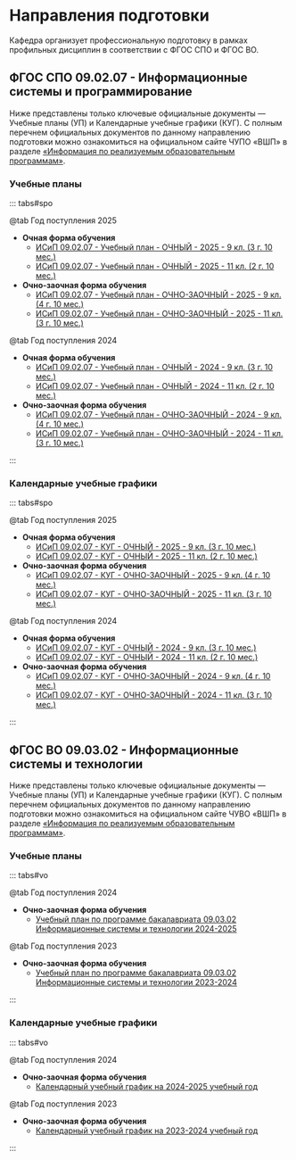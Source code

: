 # Направления подготовки

Кафедра организует профессиональную подготовку в рамках профильных дисциплин в соответствии с ФГОС СПО и ФГОС ВО.

## ФГОС СПО 09.02.07 - Информационные системы и программирование

Ниже представлены только ключевые официальные документы — Учебные планы (УП) и Календарные учебные графики (КУГ). С полным перечнем официальных документов по данному направлению подготовки можно ознакомиться на официальном сайте ЧУПО «ВШП» в разделе [«Информация по реализуемым образовательным программам»](https://college.vshp.online/sveden/education/courses).

### Учебные планы

::: tabs#spo

@tab Год поступления 2025

- **Очная форма обучения**
  - [ИСиП 09.02.07 - Учебный план - ОЧНЫЙ - 2025 - 9 кл. (3 г. 10 мес.)](https://college.vshp.online/docs/9759/ISiP_09.02.07_-_Uchebnyi%CC%86_plan_-_OCHNYI%CC%86_-_2025_-_9_kl.__3_g._10_mes._.pdf)
  - [ИСиП 09.02.07 - Учебный план - ОЧНЫЙ - 2025 - 11 кл. (2 г. 10 мес.)](https://college.vshp.online/docs/975a/ISiP_09.02.07_-_Uchebnyi%CC%86_plan_-_OCHNYI%CC%86_-_2025_-_11_kl.__2_g._10_mes._.pdf)
- **Очно-заочная форма обучения**
  - [ИСиП 09.02.07 - Учебный план - ОЧНО-ЗАОЧНЫЙ - 2025 - 9 кл. (4 г. 10 мес.)](https://college.vshp.online/docs/9763/ISiP_09.02.07_-_Uchebnyi%CC%86_plan_-_OCHNO-ZAOCHNYI%CC%86_-_2025_-_9_kl.__4_g._10_mes._.pdf)
  - [ИСиП 09.02.07 - Учебный план - ОЧНО-ЗАОЧНЫЙ - 2025 - 11 кл. (3 г. 10 мес.)](https://college.vshp.online/docs/9764/ISiP_09.02.07_-_Uchebnyi%CC%86_plan_-_OCHNO-ZAOCHNYI%CC%86_-_2025_-_11_kl.__3_g._10_mes._.pdf)

@tab Год поступления 2024

- **Очная форма обучения**
  - [ИСиП 09.02.07 - Учебный план - ОЧНЫЙ - 2024 - 9 кл. (3 г. 10 мес.)](https://college.vshp.online/docs/9755/ISiP_09.02.07_-_Uchebnyi%CC%86_plan_-_OCHNYI%CC%86_-_2024_-_9_kl.__3_g._10_mes._.pdf)
  - [ИСиП 09.02.07 - Учебный план - ОЧНЫЙ - 2024 - 11 кл. (2 г. 10 мес.)](https://college.vshp.online/docs/9756/ISiP_09.02.07_-_Uchebnyi%CC%86_plan_-_OCHNYI%CC%86_-_2024_-_11_kl.__2_g._10_mes._.pdf)
- **Очно-заочная форма обучения**
  - [ИСиП 09.02.07 - Учебный план - ОЧНО-ЗАОЧНЫЙ - 2024 - 9 кл. (4 г. 10 мес.)](https://college.vshp.online/docs/975f/ISiP_09.02.07_-_Uchebnyi%CC%86_plan_-_OCHNO-ZAOCHNYI%CC%86_-_2024_-__9_kl.__4_g._10_mes._.pdf)
  - [ИСиП 09.02.07 - Учебный план - ОЧНО-ЗАОЧНЫЙ - 2024 - 11 кл. (3 г. 10 мес.)](https://college.vshp.online/docs/9760/ISiP_09.02.07_-_Uchebnyi%CC%86_plan_-_OCHNO-ZAOCHNYI%CC%86_-_2024_-_11_kl.__3_g._10_mes._.pdf)

:::

### Календарные учебные графики

::: tabs#spo

@tab Год поступления 2025

- **Очная форма обучения**
  - [ИСиП 09.02.07 - КУГ - ОЧНЫЙ - 2025 - 9 кл. (3 г. 10 мес.)](https://college.vshp.online/docs/975b/ISiP_09.02.07_-_KUG_-_OCHNYI%CC%86_-_2025_-_9_kl.__3_g._10_mes._.pdf)
  - [ИСиП 09.02.07 - КУГ - ОЧНЫЙ - 2025 - 11 кл. (2 г. 10 мес.)](https://college.vshp.online/docs/975c/ISiP_09.02.07_-_KUG_-_OCHNYI%CC%86_-_2025_-_11_kl.__2_g._10_mes._.pdf)
- **Очно-заочная форма обучения**
  - [ИСиП 09.02.07 - КУГ - ОЧНО-ЗАОЧНЫЙ - 2025 - 9 кл. (4 г. 10 мес.)](https://college.vshp.online/docs/9761/ISiP_09.02.07_-_KUG_-_OCHNO-ZAOCHNYI%CC%86_-_2025_-_9_kl.__4_g._10_mes._.pdf)
  - [ИСиП 09.02.07 - КУГ - ОЧНО-ЗАОЧНЫЙ - 2025 - 11 кл. (3 г. 10 мес.)](https://college.vshp.online/docs/9762/ISiP_09.02.07_-_KUG_-_OCHNO-ZAOCHNYI%CC%86_-_2025_-_11_kl.__3_g._10_mes._.pdf)

@tab Год поступления 2024

- **Очная форма обучения**
  - [ИСиП 09.02.07 - КУГ - ОЧНЫЙ - 2024 - 9 кл. (3 г. 10 мес.)](https://college.vshp.online/docs/9757/ISiP_09.02.07_-_KUG_-_OCHNYI%CC%86_-_2024_-_9_kl.__3_g._10_mes._.pdf)
  - [ИСиП 09.02.07 - КУГ - ОЧНЫЙ - 2024 - 11 кл. (2 г. 10 мес.)](https://college.vshp.online/docs/9758/ISiP_09.02.07_-_KUG_-_OCHNYI%CC%86_-_2024_-_11_kl.__2_g._10_mes._.pdf)
- **Очно-заочная форма обучения**
  - [ИСиП 09.02.07 - КУГ - ОЧНО-ЗАОЧНЫЙ - 2024 - 9 кл. (4 г. 10 мес.)](https://college.vshp.online/docs/975d/ISiP_09.02.07_-_KUG_-_OCHNO-ZAOCHNYI%CC%86_-_2024_-_9_kl.__4_g._10_mes._.pdf)
  - [ИСиП 09.02.07 - КУГ - ОЧНО-ЗАОЧНЫЙ - 2024 - 11 кл. (3 г. 10 мес.)](https://college.vshp.online/docs/975e/ISiP_09.02.07_-_KUG_-_OCHNO-ZAOCHNYI%CC%86_-_2024_-_11_kl.__3_g._10_mes._.pdf)

:::

## ФГОС ВО 09.03.02 - Информационные системы и технологии

Ниже представлены только ключевые официальные документы — Учебные планы (УП) и Календарные учебные графики (КУГ). С полным перечнем официальных документов по данному направлению подготовки можно ознакомиться на официальном сайте ЧУВО «ВШП» в разделе [«Информация по реализуемым образовательным программам»](https://institute.vshp.online/sveden/education/courses).

### Учебные планы

::: tabs#vo

@tab Год поступления 2024

- **Очно-заочная форма обучения**
  - [Учебный план по программе бакалавриата 09.03.02 Информационные системы и технологии 2024-2025](https://institute.vshp.online/docs/92a7/09.03.02_-_UP_24_25.pdf)

@tab Год поступления 2023

- **Очно-заочная форма обучения**
  - [Учебный план по программе бакалавриата 09.03.02 Информационные системы и технологии 2023-2024](https://institute.vshp.online/docs/92a0/09.03.02_-_UP_23_24.pdf)

:::

### Календарные учебные графики

::: tabs#vo

@tab Год поступления 2024

- **Очно-заочная форма обучения**
  - [Календарный учебный график на 2024-2025 учебный год](https://institute.vshp.online/docs/929e/09.03.02_-_KUG_2_kurs.pdf)

@tab Год поступления 2023

- **Очно-заочная форма обучения**
  - [Календарный учебный график на 2023-2024 учебный год](https://institute.vshp.online/docs/929d/09.03.02_-_KUG_1_kurs.pdf)

:::

